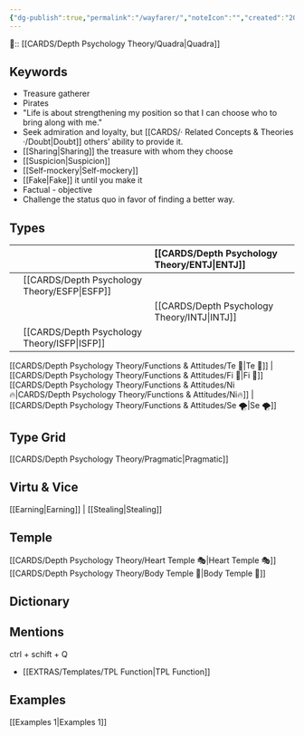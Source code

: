 ```yaml
---
{"dg-publish":true,"permalink":"/wayfarer/","noteIcon":"","created":"2023-01-04T21:45:47.303+01:00","updated":"2023-04-10T21:27:47.309+02:00"}
---
```


🔼:: [[CARDS/Depth Psychology Theory/Quadra\|Quadra]] 

## Keywords
- Treasure gatherer
- Pirates
- "Life is about strengthening my position so that I can choose who to bring along with me."
- Seek admiration and loyalty, but [[CARDS/· Related Concepts & Theories ·/Doubt\|Doubt]] others’ ability to provide it. 
- [[Sharing\|Sharing]] the treasure with whom they choose
- [[Suspicion\|Suspicion]]
- [[Self-mockery\|Self-mockery]]
- [[Fake\|Fake]] it until you make it
- Factual - objective 
- Challenge the status quo in favor of finding a better way.

## Types 

|  |  |  [[CARDS/Depth Psychology Theory/ENTJ\|ENTJ]]      |  |
|:---------------|:-----------|:---------------|:---------------|
|     | [[CARDS/Depth Psychology Theory/ESFP\|ESFP]]   |  |   |
|    |  |  [[CARDS/Depth Psychology Theory/INTJ\|INTJ]]      |       |
| |  [[CARDS/Depth Psychology Theory/ISFP\|ISFP]]  |    |    |  

[[CARDS/Depth Psychology Theory/Functions & Attitudes/Te 🏹\|Te 🏹]] | [[CARDS/Depth Psychology Theory/Functions & Attitudes/Fi 🔱\|Fi 🔱]]
[[CARDS/Depth Psychology Theory/Functions & Attitudes/Ni🔥\|CARDS/Depth Psychology Theory/Functions & Attitudes/Ni🔥]] | [[CARDS/Depth Psychology Theory/Functions & Attitudes/Se 🌪️\|Se 🌪️]] 

## Type Grid 
[[CARDS/Depth Psychology Theory/Pragmatic\|Pragmatic]]

## Virtu & Vice
[[Earning\|Earning]] | [[Stealing\|Stealing]] 

## Temple 
[[CARDS/Depth Psychology Theory/Heart Temple 🎭\|Heart Temple 🎭]]
[[CARDS/Depth Psychology Theory/Body Temple 🌳\|Body Temple 🌳]]

## Dictionary


## Mentions 
ctrl + schift + Q
- [[EXTRAS/Templates/TPL Function\|TPL Function]]

## Examples 
[[Examples 1\|Examples 1]] 
